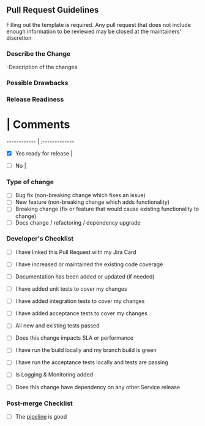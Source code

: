 ## Pull Request Guidelines

Filling out the template is required. Any pull request that does not include enough information to be reviewed may be closed at the maintainers' discretion

### Describe the Change

-Description of the changes

### Possible Drawbacks


### Release Readiness


#                              | Comments
 ------------                  | :-------------
- [X] Yes ready for release    | 
- [ ] No                       | 
    


### Type of change

- [ ] Bug fix (non-breaking change which fixes an issue)
- [ ] New feature (non-breaking change which adds functionality)
- [ ] Breaking change (fix or feature that would cause existing functionality to change)
- [ ] Docs change / refactoring / dependency upgrade

### Developer's Checklist

- [ ] I have linked this Pull Request with my Jira Card
- [ ] I have increased or maintained the existing code coverage
- [ ] Documentation has been added or updated (if needed)
- [ ] I have added unit tests to cover my changes
- [ ] I have added integration tests to cover my changes
- [ ] I have added acceptance tests to cover my changes
- [ ] All new and existing tests passed
- [ ] Does this change impacts SLA or performance
- [ ] I have run the build locally and my branch build is green
- [ ] I have run the acceptance tests locally and tests are passing
- [ ] Is Logging & Monitoring added
- [ ] Does this change have dependency on any other Service release


### Post-merge Checklist

- [ ] The [pipeline](https://console.kumo.expedia.biz/apps/lty-sterling-service-ec2/pipeline/) is good

